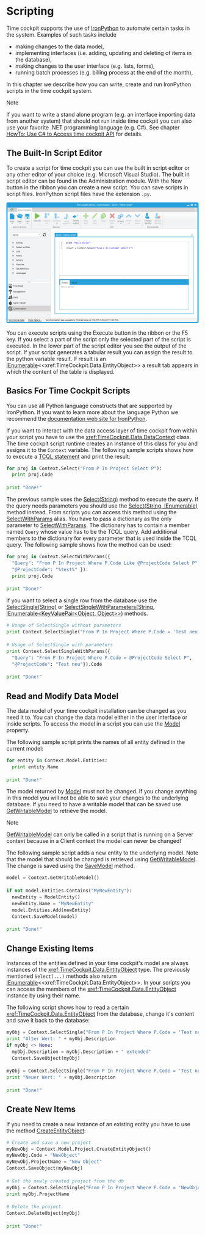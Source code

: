# Scripting

Time cockpit supports the use of [IronPython](http://ironpython.net/) to automate certain tasks in the system. Examples of such tasks include

- making changes to the data model,
- implementing interfaces (i.e. adding, updating and deleting of items in the database),
- making changes to the user interface (e.g. lists, forms),
- running batch processes (e.g. billing process at the end of the month),

In this chapter we describe how you can write, create and run IronPython scripts in the time cockpit system.

> [!NOTE]
If you want to write a stand alone program (e.g. an interface importing data from another system) that should not run inside time cockpit you can also use your favorite .NET programming language (e.g. C#). See chapter [HowTo: Use C# to Access time cockpit API](https://help.timecockpit.com/?topic=html/ff51bcbb-0ed3-425f-83aa-5094f5899a98.htm) for details.

## The Built-In Script Editor

To create a script for time cockpit you can use the built in script editor or any other editor of your choice (e.g. Microsoft Visual Studio). The built in script editor can be found in the Administration module. With the New button in the ribbon you can create a new script. You can save scripts in script files. IronPython script files have the extension `.py`.

![Python editor](images/python-editor.png "Python editor")

You can execute scripts using the Execute button in the ribbon or the F5 key. If you select a part of the script only the selected part of the script is executed. In the lower part of the script editor you see the output of the script. If your script generates a tabular result you can assign the result to the python variable result. If result is an [IEnumerable](http://msdn.microsoft.com/en-us/library/9eekhta0(VS.100).aspx)<<xref:TimeCockpit.Data.EntityObject>> a result tab appears in which the content of the table is displayed.

## Basics For Time Cockpit Scripts

You can use all Python language constructs that are supported by IronPython. If you want to learn more about the language Python we recommend the [documentation web site for IronPython](http://ironpython.net/documentation/).

If you want to interact with the data access layer of time cockpit from within your script you have to use the <xref:TimeCockpit.Data.DataContext> class. The time cockpit script runtime creates an instance of this class for you and assigns it to the `Context` variable. The following sample scripts shows how to execute a [TCQL statement](../tcql/overview.md) and print the result:

```python
for proj in Context.Select("From P In Project Select P"):
  print proj.Code

print "Done!"
```

The previous sample uses the [Select(String)](xref:TimeCockpit.Data.DataContext#TimeCockpit_Data_DataContext_Select_System_String_TimeCockpit_Data_Database_SelectCache_) method to execute the query. If the query needs parameters you should use the [Select(String, IEnumerable<QueryParameter>)](xref:TimeCockpit.Data.DataContext#TimeCockpit_Data_DataContext_Select_TimeCockpit_Data_QueryLanguage_Syntax_Query_System_Collections_Generic_IEnumerable_TimeCockpit_Data_QueryLanguage_QueryParameter__TimeCockpit_Data_Database_SelectCache_) method instead. From scripts you can access this method using the [SelectWithParams](xref:TimeCockpit.Data.DataContext#TimeCockpit_Data_DataContext_SelectWithParameters_System_Collections_Generic_IEnumerable_System_Collections_Generic_KeyValuePair_System_Object_System_Object___) alias. You have to pass a dictionary as the only parameter to [SelectWithParams](xref:TimeCockpit.Data.DataContext#TimeCockpit_Data_DataContext_SelectWithParameters_System_Collections_Generic_IEnumerable_System_Collections_Generic_KeyValuePair_System_Object_System_Object___). The dictionary has to contain a member named `Query` whose value has to be the TCQL query. Add additional members to the dictionary for every parameter that is used inside the TCQL query. The following sample shows how the method can be used:

```python
for proj in Context.SelectWithParams({
  "Query": "From P In Project Where P.Code Like @ProjectCode Select P",
  "@ProjectCode": "%test%" }):
  print proj.Code

print "Done!"
```

If you want to select a single row from the database use the [SelectSingle(String)](xref:TimeCockpit.Data.DataContext#TimeCockpit_Data_DataContext_SelectSingleAsync_System_String_TimeCockpit_Data_Database_SelectCache_) or [SelectSingleWithParameters(String, IEnumerable<KeyValuePair<Object, Object>>)](xref:TimeCockpit.Data.DataContext#TimeCockpit_Data_DataContext_SelectSingleWithParameters_System_Collections_Generic_IEnumerable_System_Collections_Generic_KeyValuePair_System_Object_System_Object___) methods.

```python
# Usage of SelectSingle without parameters 
print Context.SelectSingle("From P In Project Where P.Code = 'Test neu' Select P").Code

# Usage of SelectSingle with parameters 
print Context.SelectSingleWithParams({
  "Query": "From P In Project Where P.Code = @ProjectCode Select P",
  "@ProjectCode": "Test neu"}).Code

print "Done!"
```

## Read and Modify Data Model

The data model of your time cockpit installation can be changed as you need it to. You can change the data model either in the user interface or inside scripts. To access the model in a script you can use the [Model](xref:TimeCockpit.Data.DataContext#TimeCockpit_Data_DataContext_Model) property.

The following sample script prints the names of all entity defined in the current model:

```python
for entity in Context.Model.Entities:
  print entity.Name

print "Done!"
```

The model returned by [Model](xref:TimeCockpit.Data.DataContext#TimeCockpit_Data_DataContext_Model) must not be changed. If you change anything in this model you will not be able to save your changes to the underlying database. If you need to have a writable model that can be saved use [GetWritableModel](xref:TimeCockpit.Data.DataContext#TimeCockpit_Data_DataContext_GetWritableModel) to retrieve the model.

> [!NOTE]
[GetWritableModel](xref:TimeCockpit.Data.DataContext#TimeCockpit_Data_DataContext_GetWritableModel) can only be called in a script that is running on a Server context because in a Client context the model can never be changed!

The following sample script adds a new entity to the underlying model. Note that the model that should be changed is retrieved using [GetWritableModel](xref:TimeCockpit.Data.DataContext#TimeCockpit_Data_DataContext_GetWritableModel). The change is saved using the [SaveModel](xref:TimeCockpit.Data.DataContext#TimeCockpit_Data_DataContext_SaveModel_TimeCockpit_Data_DataModel_Model_) method.

```python
model = Context.GetWritableModel()

if not model.Entities.Contains("MyNewEntity"):
  newEntity = ModelEntity()
  newEntity.Name = "MyNewEntity"
  model.Entities.Add(newEntity)
  Context.SaveModel(model)

print "Done!"
```

## Change Existing Items

Instances of the entities defined in your time cockpit's model are always instances of the <xref:TimeCockpit.Data.EntityObject> type. The previously mentioned `Select(...)` methods also return [IEnumerable](http://msdn.microsoft.com/en-us/library/9eekhta0(VS.100).aspx)<<xref:TimeCockpit.Data.EntityObject>>. In your scripts you can access the members of the <xref:TimeCockpit.Data.EntityObject> instance by using their name.

The following script shows how to read a certain <xref:TimeCockpit.Data.EntityObject> from the database, change it's content and save it back to the database:

```python
myObj = Context.SelectSingle("From P In Project Where P.Code = 'Test neu' Select P")
print "Alter Wert: " + myObj.Description
if myObj <> None:
  myObj.Description = myObj.Description + " extended"
  Context.SaveObject(myObj)

myObj = Context.SelectSingle("From P In Project Where P.Code = 'Test neu' Select P")
print "Neuer Wert: " + myObj.Description

print "Done!"
```

## Create New Items

If you need to create a new instance of an existing entity you have to use the method [CreateEntityObject](xref:TimeCockpit.Data.DataModel.ModelEntityBase#TimeCockpit_Data_DataModel_ModelEntityBase_CreateEntityObject__1):

```python
# Create and save a new project
myNewObj = Context.Model.Project.CreateEntityObject()
myNewObj.Code = "NewObject"
myNewObj.ProjectName = "New Object"
Context.SaveObject(myNewObj)

# Get the newly created project from the db
myObj = Context.SelectSingle("From P In Project Where P.Code = 'NewObject' Select P")
print myObj.ProjectName

# Delete the project.
Context.DeleteObject(myObj)

print "Done!"
```

